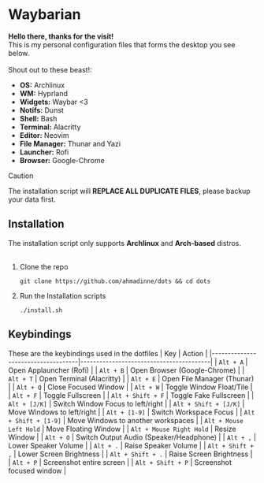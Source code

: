 # Waybarian
**Hello there, thanks for the visit!** \
This is my personal configuration files that forms the desktop you see below. \
<br/>
Shout out to these beast!:
+ <b>OS:</b> Archlinux
+ <b>WM:</b> Hyprland
+ <b>Widgets:</b> Waybar <3
+ <b>Notifs:</b> Dunst
+ <b>Shell:</b> Bash
+ <b>Terminal:</b> Alacritty
+ <b>Editor:</b> Neovim
+ <b>File Manager:</b> Thunar and Yazi
+ <b>Launcher:</b> Rofi
+ <b>Browser:</b> Google-Chrome

> [!CAUTION]
> The installation script will <b>REPLACE ALL DUPLICATE FILES</b>, please backup your data first.

## Installation
The installation script only supports <b>Archlinux</b> and <b>Arch-based</b> distros. \
<br/>

1. Clone the repo
    ```
    git clone https://github.com/ahmadinne/dots && cd dots
    ```

2. Run the Installation scripts
    ```
    ./install.sh
    ```

## Keybindings
These are the keybindings used in the dotfiles
| Key                                | Action                                  |
|------------------------------------|-----------------------------------------|
| ```Alt + A```                      | Open Applauncher (Rofi)                 |
| ```Alt + B```                      | Open Browser (Google-Chrome)            |
| ```Alt + T```                      | Open Terminal (Alacritty)               |
| ```Alt + E```                      | Open File Manager (Thunar)              |
| ```Alt + Q```                      | Close Focused Window                    |
| ```Alt + W```                      | Toggle Window Float/Tile                |
| ```Alt + F```                      | Toggle Fullscreen                       |
| ```Alt + Shift + F```              | Toggle Fake Fullscreen                  |
| ```Alt + [J/K]```                  | Switch Window Focus to left/right       |
| ```Alt + Shift + [J/K]```          | Move Windows to left/right              |
| ```Alt + [1-9]```                  | Switch Workspace Focus                  |
| ```Alt + Shift + [1-9]```          | Move Windows to another workspaces      |
| ```Alt + Mouse Left Hold```        | Move Floating Window                    |
| ```Alt + Mouse Right Hold```       | Resize Window                           |
| ```Alt + O```                      | Switch Output Audio (Speaker/Headphone) |
| ```Alt + ,```                      | Lower Speaker Volume                    |
| ```Alt + .```                      | Raise Speaker Volume                    |
| ```Alt + Shift + ,```              | Lower Screen Brightness                 |
| ```Alt + Shift + .```              | Raise Screen Brightness                 |
| ```Alt + P```                      | Screenshot entire screen                |
| ```Alt + Shift + P```              | Screenshot focused window               |
